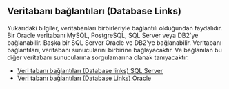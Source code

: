 ## Veritabanı bağlantıları (Database Links)

Yukarıdaki bilgiler, veritabanları birbirleriyle bağlantılı olduğundan faydalıdır. 
Bir Oracle veritabanı MySQL, PostgreSQL, SQL Server veya DB2'ye bağlanabilir. 
Başka bir SQL Server Oracle ve DB2'ye bağlanabilir. 
Veritabanı bağlantıları, veritabanı sunucularını birbirine bağlayacaktır.
Ve bağlanılan bu diğer veritabanı sunucularına sorgulamarına olanak tanıyacaktır.

- [Veri tabanı bağlantıları (Database links) SQL Server](https://learn.microsoft.com/en-us/sql/relational-databases/linked-servers/create-linked-servers-sql-server-database-engine?view=sql-server-ver16)
- [Veri tabanı bağlantıları (Database Links) Oracle](https://docs.oracle.com/en/database/oracle/oracle-database/19/sqlrf/CREATE-DATABASE-LINK.html)